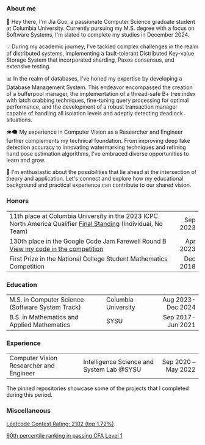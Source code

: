 ### About me
👋 Hey there, I'm Jia Guo, a passionate Computer Science graduate student at Columbia University. Currently pursuing my M.S. degree with a focus on Software Systems, I'm slated to complete my studies in December 2024.

💡 During my academic journey, I've tackled complex challenges in the realm of distributed systems, implementing a fault-tolerant Distributed Key-value Storage System that incorporated sharding, Paxos consensus, and extensive testing.

📊 In the realm of databases, I've honed my expertise by developing a Database Management System. This endeavor encompassed the creation of a bufferpool manager, the implementation of a thread-safe B+ tree index with latch crabbing techniques, fine-tuning query processing for optimal performance, and the development of a robust transaction manager capable of handling all isolation levels and adeptly detecting deadlock situations.

👁️‍🗨️ My experience in Computer Vision as a Researcher and Engineer further complements my technical foundation. From improving deep fake detection accuracy to innovating watermarking techniques and refining hand pose estimation algorithms, I've embraced diverse opportunities to learn and grow.

🚀 I'm enthusiastic about the possibilities that lie ahead at the intersection of theory and application. Let's connect and explore how my educational background and practical experience can contribute to our shared vision. 

### Honors  
| | |
| --- | ---: |
| 11th place at Columbia University in the 2023 ICPC North America Qualifier [Final Standing](https://naq23.kattis.com/contests/naq23-fall/standings?) (Individual, No Team) | Sep 2023 |
| 130th place in the Google Code Jam Farewell Round B [View my code in the competition](https://zibada.guru/gcj/profile/Jayg000e) | Apr 2023 |
| First Prize in the National College Student Mathematics Competition | Dec 2018 |

### Education  
| | | |
| --- | --- |---: |
| M.S. in Computer Science (Software System Track) |Columbia University |Aug 2023-Dec 2024 |
| B.S. in Mathematics and Applied Mathematics |SYSU |Sep 2017-Jun 2021 |

### Experience  
| | | |
| --- | --- |---: |
|Computer Vision Researcher and Engineer |Intelligence Science and System Lab @SYSU| Sep 2020 – May 2022

The pinned repositories showcase some of the projects that I completed during this period.

### Miscellaneous
[Leetcode Contest Rating: 2102 (top 1.72%)](https://leetcode.com/jayg000e/)

[90th percentile ranking in passing CFA Level 1](https://drive.google.com/file/d/1X-lL705CjIFbVtAKa6VcxepmlNi5sFQS/view?usp=sharing)



